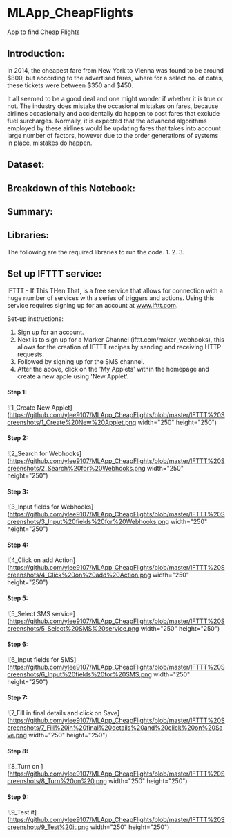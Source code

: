 # MLApp_CheapFlights
App to find Cheap Flights

## Introduction:

In 2014, the cheapest fare from New York to Vienna was found to be around $800, but according to the advertised fares, where for a select no. of dates, these tickets were between $350 and $450. 

It all seemed to be a good deal and one might wonder if whether it is true or not. The industry does mistake the occasional mistakes on fares, because airlines occasionally and accidentally do happen to post fares that exclude fuel surcharges. Normally, it is expected that the advanced algorithms employed by these airlines would be updating fares that takes into account large number of factors, however due to the order generations of systems in place, mistakes do happen.

## Dataset:


## Breakdown of this Notebook:


## Summary:


## Libraries:

The following are the required libraries to run the code.
1.
2.
3.

## Set up IFTTT service:

IFTTT - If This THen That, is a free service that allows for connection with a huge number of services with a series of triggers and actions. Using this service requires signing up for an account at www.ifttt.com. 

Set-up instructions:
1. Sign up for an account.
2. Next is to sign up for a Marker Channel (ifttt.com/maker_webhooks), this allows for the creation of IFTTT recipes by sending and receiving HTTP requests.
3. Followed by signing up for the SMS channel.
4. After the above, click on the 'My Applets' within the homepage and create a new apple using 'New Applet'.

#### Step 1:
![1_Create New Applet](https://github.com/ylee9107/MLApp_CheapFlights/blob/master/IFTTT%20Screenshots/1_Create%20New%20Applet.png width="250" height="250")

#### Step 2:
![2_Search for Webhooks](https://github.com/ylee9107/MLApp_CheapFlights/blob/master/IFTTT%20Screenshots/2_Search%20for%20Webhooks.png width="250" height="250")

#### Step 3:
![3_Input fields for Webhooks](https://github.com/ylee9107/MLApp_CheapFlights/blob/master/IFTTT%20Screenshots/3_Input%20fields%20for%20Webhooks.png width="250" height="250")

#### Step 4:
![4_Click on add Action](https://github.com/ylee9107/MLApp_CheapFlights/blob/master/IFTTT%20Screenshots/4_Click%20on%20add%20Action.png width="250" height="250")

#### Step 5:
![5_Select SMS service](https://github.com/ylee9107/MLApp_CheapFlights/blob/master/IFTTT%20Screenshots/5_Select%20SMS%20service.png width="250" height="250")

#### Step 6:
![6_Input fields for SMS](https://github.com/ylee9107/MLApp_CheapFlights/blob/master/IFTTT%20Screenshots/6_Input%20fields%20for%20SMS.png width="250" height="250")

#### Step 7:
![7_Fill in final details and click on Save](https://github.com/ylee9107/MLApp_CheapFlights/blob/master/IFTTT%20Screenshots/7_Fill%20in%20final%20details%20and%20click%20on%20Save.png width="250" height="250")

#### Step 8:
![8_Turn on ](https://github.com/ylee9107/MLApp_CheapFlights/blob/master/IFTTT%20Screenshots/8_Turn%20on%20.png width="250" height="250")

#### Step 9:
![9_Test it](https://github.com/ylee9107/MLApp_CheapFlights/blob/master/IFTTT%20Screenshots/9_Test%20it.png width="250" height="250")


